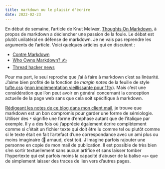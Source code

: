 ```yaml
---
title: markdown ou le plaisir d'écrire
date: 2022-02-23
---
```


En début de semaine, l’article de Knut Melvær, [Thoughts On Markdown](https://www.smashingmagazine.com/2022/02/thoughts-on-markdown/), à propos de markdown a déclencher une passion de la foule. Le débat est plutôt unilatéral en défense de markdown. Je ne vais pas reprendre les arguments de l’article. Voici quelques articles qui en discutent :

- [Contre Markdown](https://www.quaternum.net/2022/02/19/contre-markdown/?utm_source=pocket_mylist)
- [Who Owns Markdown? ✍️](https://midrange.tedium.co/issues/who-owns-markdown-1050502?utm_source=pocket_mylist)
- [Thread hacker news](https://news.ycombinator.com/item?id=30395130)

Pour ma part, le seul reproche que j’ai à faire à markdown c’est sa linéarité. J’aime bien profité de la fonction de *margin notes* de la feuille de style [tufte.css](https://edwardtufte.github.io/tufte-css/) ([mon implémentation vieillissante pour 11ty](https://11d.im/notices/md-tufte/)). Mais c’est une considération que l’on peut avoir en général concernant la conception actuelle de la page web sans que cela soit spécifique à markdown.

[Rédigeant les notes de ce blog dans mon client mail](https://11d.im/yo/2021-05-19-yo/), je trouve que markdown est un bon compromis pour garder une forme de sémiologie. Utiliser des `*` signifie une forme d’emphase autant que de l’italique par exemple. Il y a des fois où j’apprécie également écrire complètement comme si c’était un fichier texte qui doit être lu comme tel ou plutôt comme si le texte était en fait l’artefact d’une correspondance avec un ami plus ou moins imaginaire (👋 arnaud, c’est toi). J’imagine parfois rajouter une personne en copie de mon mail de publication. Il est possible de très bien s’en sortir textuellement sans aucun artifice et sans laisser tomber l’hypertexte qui est parfois moins la capacité d’abuser de la balise `<a>` que de simplement laisser des traces de lien vers d’autres pages.